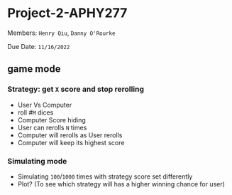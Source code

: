 # Project-2-APHY277

Members: `Henry Qiu`, `Danny O'Rourke`

Due Date: `11/16/2022`


## game mode

### Strategy: get `X` score and stop rerolling


* User Vs Computer
* roll #`M` dices 
* Computer Score hiding
* User can rerolls `N` times
* Computer will rerolls as User rerolls
* Computer will keep its highest score

### Simulating mode

* Simulating `100`/`1000` times with strategy score set differently 
* Plot? (To see which strategy will has a higher winning chance for user)
